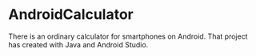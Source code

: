 # AndroidCalculator
There is an ordinary calculator for smartphones on Android. That project has created with Java and Android Studio.
